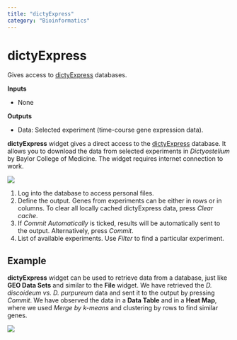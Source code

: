 ```yaml
---
title: "dictyExpress"
category: "Bioinformatics"
---
```

dictyExpress
============

Gives access to [dictyExpress](https://dictyexpress.research.bcm.edu)
databases.

**Inputs**
- None

**Outputs**
- Data: Selected experiment (time-course gene expression data).


**dictyExpress** widget gives a direct access to the [dictyExpress](https://dictyexpress.research.bcm.edu) database. It allows you to download the data from selected experiments in *Dictyostelium* by Baylor College of Medicine. The widget requires internet connection to work.

![](../images/dicty_express/dictyExpress-stamped.png)

1. Log into the database to access personal files.
2. Define the output. Genes from experiments can be either in rows or in columns. To clear all locally cached dictyExpress data, press *Clear cache*.
3. If *Commit Automatically* is ticked, results will be automatically sent to the output. Alternatively, press *Commit*.
4. List of available experiments. Use *Filter* to find a particular experiment.

Example
-------

**dictyExpress** widget can be used to retrieve data from a database, just like **GEO Data Sets** and similar to the **File** widget. We have retrieved the *D. discoideum vs. D. purpureum* data and sent it to the output by pressing *Commit*. We have observed the data in a **Data Table** and in a **Heat Map**, where we used *Merge by k-means* and clustering by rows to find similar genes.

![](../images/dicty_express/dictyExpress-Example.png)

